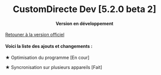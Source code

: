 <H1 align="center">
CustomDirecte Dev [5.2.0 beta 2]
</H1>
<H4 align="center">
Version en développement
</H4>

[Retouner à la version officiel](https://github.com/Bastian-Noel/CustomDirecte)

<H4>Voici la liste des ajouts et changements :</H4>

★ Optimisation du programme [En cour]

★ Syncronisation sur plusieurs appareils [Fait]
